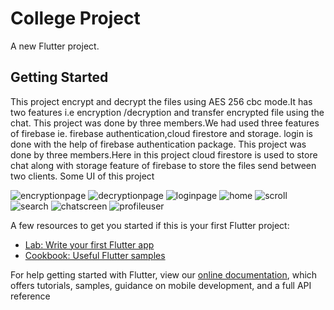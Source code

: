 # College Project

A new Flutter project.

## Getting Started

This project encrypt and decrypt the files using AES 256 cbc mode.It has two features i.e encryption /decryption and transfer encrypted file using the chat.  This project was done by three members.We had used three features of firebase ie. firebase authentication,cloud firestore and storage. login is done with the help of firebase authentication package. This project was done by three members.Here in this project  cloud firestore is used  to store chat along with storage feature of firebase to store the files send between two clients.
Some UI of this project

![encryptionpage](https://user-images.githubusercontent.com/35887583/158056202-41316662-e56d-46e9-9ece-28598bc1c391.jpg)
![decryptionpage](https://user-images.githubusercontent.com/35887583/158056204-8cdc33f5-404e-4d2f-817e-4e803ff0ed43.jpg)
![loginpage](https://user-images.githubusercontent.com/35887583/158056208-e17c21e8-c693-4971-97d1-3da7531e4163.jpg)
![home](https://user-images.githubusercontent.com/35887583/158057793-9b7ba3b2-0e86-44bd-a6b6-de76b1b92299.jpg)
![scroll](https://user-images.githubusercontent.com/35887583/158057803-a827a62d-30d9-4d53-8279-41b29011886b.jpg)
![search](https://user-images.githubusercontent.com/35887583/158057815-d92c5037-f9af-4031-b45c-3650de79ea69.jpg)
![chatscreen](https://user-images.githubusercontent.com/35887583/158057821-52a0e1f0-abca-4c12-b731-f81573fd34f4.jpg)
![profileuser](https://user-images.githubusercontent.com/35887583/158057823-a7b972e2-2596-496a-b4b3-d2f4c7c759e1.jpg)


A few resources to get you started if this is your first Flutter project:

- [Lab: Write your first Flutter app](https://flutter.dev/docs/get-started/codelab)
- [Cookbook: Useful Flutter samples](https://flutter.dev/docs/cookbook)

For help getting started with Flutter, view our
[online documentation](https://flutter.dev/docs), which offers tutorials,
samples, guidance on mobile development, and a full API reference
